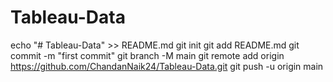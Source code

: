 # Tableau-Data

echo "# Tableau-Data" >> README.md
git init
git add README.md
git commit -m "first commit"
git branch -M main
git remote add origin https://github.com/ChandanNaik24/Tableau-Data.git
git push -u origin main
